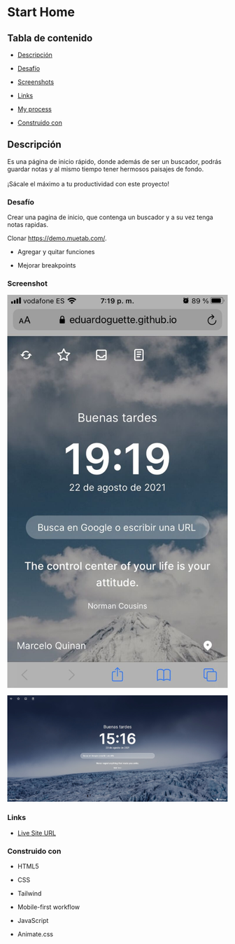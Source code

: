 # Start Home

## Tabla de contenido

- [Descripción](#descripción)

- [Desafío](#desafío)

- [Screenshots](#screenshot)

- [Links](#links)

- [My process](#my-process)

- [Construido con](#construido-con)

## Descripción

Es una página de inicio rápido, donde además de ser un buscador, podrás guardar notas y al mismo tiempo tener hermosos paisajes de fondo.
<br>
<br>
¡Sácale el máximo a tu productividad con este proyecto!

### Desafío
 
Crear una pagina de inicio, que contenga un buscador y a su vez tenga notas rapidas.

Clonar https://demo.muetab.com/.

- Agregar y quitar funciones

- Mejorar breakpoints

### Screenshot

![Mobile](assets/mobile.jpg)

![Mobile](assets/desktop.jpg)

### Links

- [Live Site URL](https://start-home.netlify.app/)

### Construido con

- HTML5

- CSS

- Tailwind 

- Mobile-first workflow

- JavaScript

- Animate.css
